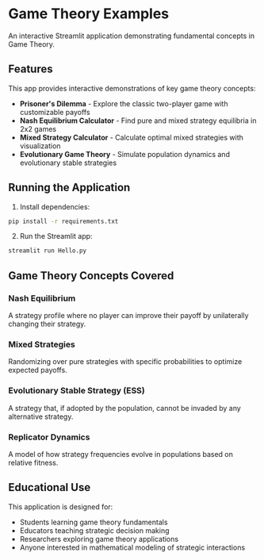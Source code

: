 # Game Theory Examples

An interactive Streamlit application demonstrating fundamental concepts in Game Theory.

## Features

This app provides interactive demonstrations of key game theory concepts:

- **Prisoner's Dilemma** - Explore the classic two-player game with customizable payoffs
- **Nash Equilibrium Calculator** - Find pure and mixed strategy equilibria in 2x2 games  
- **Mixed Strategy Calculator** - Calculate optimal mixed strategies with visualization
- **Evolutionary Game Theory** - Simulate population dynamics and evolutionary stable strategies

## Running the Application

1. Install dependencies:
```bash
pip install -r requirements.txt
```

2. Run the Streamlit app:
```bash
streamlit run Hello.py
```

## Game Theory Concepts Covered

### Nash Equilibrium
A strategy profile where no player can improve their payoff by unilaterally changing their strategy.

### Mixed Strategies
Randomizing over pure strategies with specific probabilities to optimize expected payoffs.

### Evolutionary Stable Strategy (ESS)
A strategy that, if adopted by the population, cannot be invaded by any alternative strategy.

### Replicator Dynamics
A model of how strategy frequencies evolve in populations based on relative fitness.

## Educational Use

This application is designed for:
- Students learning game theory fundamentals
- Educators teaching strategic decision making
- Researchers exploring game theory applications
- Anyone interested in mathematical modeling of strategic interactions
